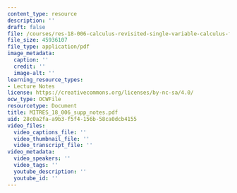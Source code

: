 ```yaml
---
content_type: resource
description: ''
draft: false
file: /courses/res-18-006-calculus-revisited-single-variable-calculus-fall-2010/28c0a2faa9b3f5f4156b58ca0dcb4155_MITRES_18_006_supp_notes.pdf
file_size: 45936107
file_type: application/pdf
image_metadata:
  caption: ''
  credit: ''
  image-alt: ''
learning_resource_types:
- Lecture Notes
license: https://creativecommons.org/licenses/by-nc-sa/4.0/
ocw_type: OCWFile
resourcetype: Document
title: MITRES_18_006_supp_notes.pdf
uid: 28c0a2fa-a9b3-f5f4-156b-58ca0dcb4155
video_files:
  video_captions_file: ''
  video_thumbnail_file: ''
  video_transcript_file: ''
video_metadata:
  video_speakers: ''
  video_tags: ''
  youtube_description: ''
  youtube_id: ''
---
```

